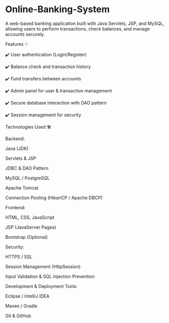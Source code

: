 # Online-Banking-System

A web-based banking application built with Java Servlets, JSP, and MySQL, allowing users to perform transactions, check balances, and manage accounts securely.

Features ✨

✔️ User authentication (Login/Register) 

✔️ Balance check and transaction history 

✔️ Fund transfers between accounts

✔️ Admin panel for user & transaction management

✔️ Secure database interaction with DAO pattern

✔️ Session management for security

Technologies Used 🛠️

Backend:

Java (JDK)

Servlets & JSP

JDBC & DAO Pattern

MySQL / PostgreSQL

Apache Tomcat

Connection Pooling (HikariCP / Apache DBCP)

Frontend:

HTML, CSS, JavaScript

JSP (JavaServer Pages)

Bootstrap (Optional)

Security:

HTTPS / SSL

Session Management (HttpSession)

Input Validation & SQL Injection Prevention

Development & Deployment Tools:

Eclipse / IntelliJ IDEA

Maven / Gradle

Git & GitHub
